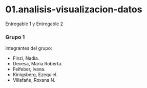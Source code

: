 # 01.analisis-visualizacion-datos

Entregable 1 y Entregable 2

### Grupo 1
Integrantes del grupo:
* Finzi, Nadia. 
* Devesa, Maria Roberta. 
* Felfeber, Ivana. 
* Kinigsberg, Ezequiel. 
* Villafañe, Roxana N. 
